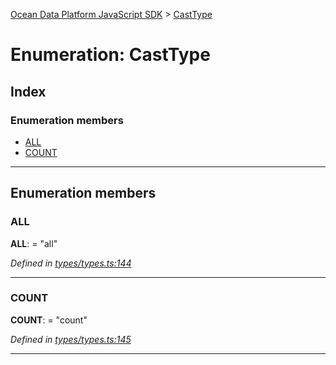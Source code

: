 [Ocean Data Platform JavaScript SDK](../README.md) > [CastType](../enums/casttype.md)

# Enumeration: CastType

## Index

### Enumeration members

* [ALL](casttype.md#all)
* [COUNT](casttype.md#count)

---

## Enumeration members

<a id="all"></a>

###  ALL

**ALL**:  = "all"

*Defined in [types/types.ts:144](https://github.com/C4IROcean/ODP-sdk-js/blob/cbd469b/source/types/types.ts#L144)*

___
<a id="count"></a>

###  COUNT

**COUNT**:  = "count"

*Defined in [types/types.ts:145](https://github.com/C4IROcean/ODP-sdk-js/blob/cbd469b/source/types/types.ts#L145)*

___

